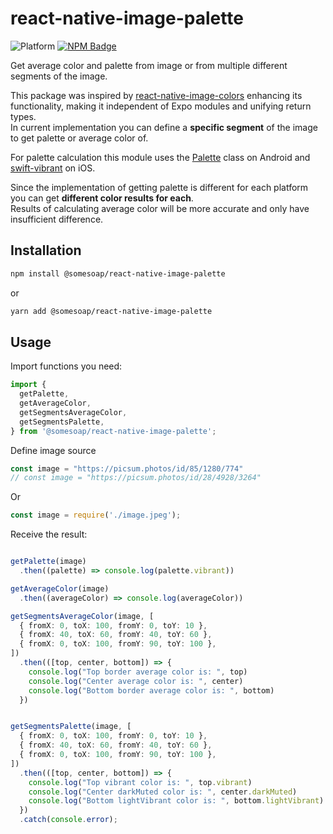 # react-native-image-palette

![Platform](https://img.shields.io/badge/platform-android%20%7C%20ios-%239cf)
[![NPM Badge](https://img.shields.io/npm/v/@somesoap/react-native-image-palette)](https://www.npmjs.com/package/@somesoap/react-native-image-palette)


Get average color and palette from image or from multiple different segments of the image.

This package was inspired by [react-native-image-colors](https://www.npmjs.com/package/react-native-image-colors)
enhancing its functionality, making it independent of Expo modules and unifying return types.\
In current implementation you can define a **specific segment** of the image to get palette or average color of.

For palette calculation this module uses the [Palette](https://developer.android.com/reference/androidx/palette/graphics/Palette) class on Android and [swift-vibrant](https://github.com/bd452/swift-vibrant) on iOS.

Since the implementation of getting palette is different for each platform you can get **different color results for each**.\
Results of calculating average color will be more accurate and only have insufficient difference.

## Installation

```sh
npm install @somesoap/react-native-image-palette
```
or
```sh
yarn add @somesoap/react-native-image-palette
```

## Usage
Import functions you need:
```ts
import {
  getPalette,
  getAverageColor,
  getSegmentsAverageColor,
  getSegmentsPalette,
} from '@somesoap/react-native-image-palette';
```

Define image source
```js
const image = "https://picsum.photos/id/85/1280/774"
// const image = "https://picsum.photos/id/28/4928/3264"
```
Or
```js
const image = require('./image.jpeg');
```
Receive the result:
```ts

getPalette(image)
  .then((palette) => console.log(palette.vibrant))

getAverageColor(image)
  .then((averageColor) => console.log(averageColor))

getSegmentsAverageColor(image, [
  { fromX: 0, toX: 100, fromY: 0, toY: 10 },
  { fromX: 40, toX: 60, fromY: 40, toY: 60 },
  { fromX: 0, toX: 100, fromY: 90, toY: 100 },
])
  .then(([top, center, bottom]) => {
    console.log("Top border average color is: ", top)
    console.log("Center average color is: ", center)
    console.log("Bottom border average color is: ", bottom)
  })


getSegmentsPalette(image, [
  { fromX: 0, toX: 100, fromY: 0, toY: 10 },
  { fromX: 40, toX: 60, fromY: 40, toY: 60 },
  { fromX: 0, toX: 100, fromY: 90, toY: 100 },
])
  .then(([top, center, bottom]) => {
    console.log("Top vibrant color is: ", top.vibrant)
    console.log("Center darkMuted color is: ", center.darkMuted)
    console.log("Bottom lightVibrant color is: ", bottom.lightVibrant)
  })
  .catch(console.error);

```
